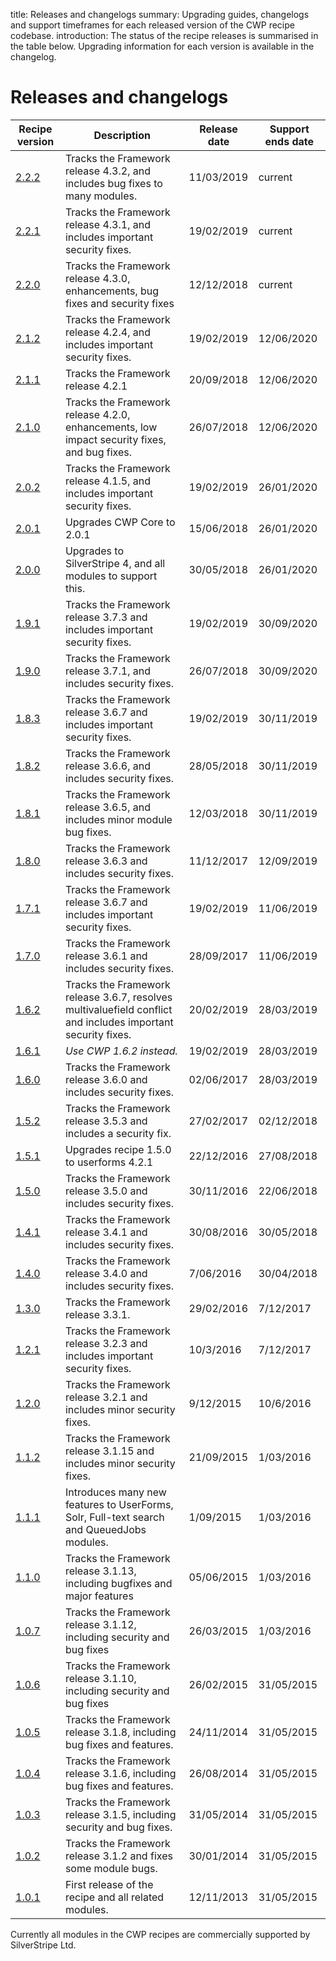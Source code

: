 title: Releases and changelogs
summary: Upgrading guides, changelogs and support timeframes for each released version of the CWP recipe codebase.
introduction: The status of the recipe releases is summarised in the table below. Upgrading information for each version is available in the changelog.

# Releases and changelogs

| Recipe version | Description | Release date | Support ends date |
| -------------- | ----------- | ------------ | ----------------- |
| [2.2.2](cwp_recipe_basic_2.2.2) | Tracks the Framework release 4.3.2, and includes bug fixes to many modules. | 11/03/2019 | current |
| [2.2.1](cwp_recipe_basic_2.2.1) | Tracks the Framework release 4.3.1, and includes important security fixes. | 19/02/2019 | current |
| [2.2.0](cwp_2.2.0) | Tracks the Framework release 4.3.0, enhancements, bug fixes and security fixes | 12/12/2018 | current |
| [2.1.2](cwp_2.1.2) | Tracks the Framework release 4.2.4, and includes important security fixes. | 19/02/2019 | 12/06/2020 |
| [2.1.1](cwp_recipe_basic_2.1.1) | Tracks the Framework release 4.2.1 | 20/09/2018 | 12/06/2020 |
| [2.1.0](cwp_recipe_basic_2.1.0) | Tracks the Framework release 4.2.0, enhancements, low impact security fixes, and bug fixes. | 26/07/2018 | 12/06/2020 |
| [2.0.2](cwp_recipe_basic_2.0.2) | Tracks the Framework release 4.1.5, and includes important security fixes. | 19/02/2019 | 26/01/2020 |
| [2.0.1](cwp_recipe_basic_2.0.1) | Upgrades CWP Core to 2.0.1 | 15/06/2018 | 26/01/2020 |
| [2.0.0](cwp_recipe_basic_2.0.0) | Upgrades to SilverStripe 4, and all modules to support this. | 30/05/2018 | 26/01/2020 |
| [1.9.1](cwp_recipe_basic_1.9.1) | Tracks the Framework release 3.7.3 and includes important security fixes. | 19/02/2019 | 30/09/2020 |
| [1.9.0](cwp_recipe_basic_1.9.0) | Tracks the Framework release 3.7.1, and includes security fixes. | 26/07/2018 | 30/09/2020 |
| [1.8.3](cwp_recipe_basic_1.8.3) | Tracks the Framework release 3.6.7 and includes important security fixes. | 19/02/2019 | 30/11/2019 |
| [1.8.2](cwp_recipe_basic_1.8.2) | Tracks the Framework release 3.6.6, and includes security fixes. | 28/05/2018 | 30/11/2019 |
| [1.8.1](cwp_recipe_basic_1.8.1) | Tracks the Framework release 3.6.5, and includes minor module bug fixes. | 12/03/2018 | 30/11/2019 |
| [1.8.0](cwp_recipe_basic_1.8.0) | Tracks the Framework release 3.6.3 and includes security fixes. | 11/12/2017 | 12/09/2019 |
| [1.7.1](cwp_recipe_basic_1.7.1) | Tracks the Framework release 3.6.7 and includes important security fixes. | 19/02/2019 | 11/06/2019 |
| [1.7.0](cwp_recipe_basic_1.7.0) | Tracks the Framework release 3.6.1 and includes security fixes. | 28/09/2017 | 11/06/2019 |
| [1.6.2](cwp_recipe_basic_1.6.2) | Tracks the Framework release 3.6.7, resolves multivaluefield conflict and includes important security fixes. | 20/02/2019 | 28/03/2019 |
| [1.6.1](cwp_recipe_basic_1.6.1) | _Use CWP 1.6.2 instead._ | 19/02/2019 | 28/03/2019 |
| [1.6.0](cwp_recipe_basic_1.6.0) | Tracks the Framework release 3.6.0 and includes security fixes. | 02/06/2017 | 28/03/2019 |
| [1.5.2](cwp_recipe_basic_1.5.2) | Tracks the Framework release 3.5.3 and includes a security fix. | 27/02/2017 | 02/12/2018 |
| [1.5.1](cwp_recipe_basic_1.5.1) | Upgrades recipe 1.5.0 to userforms 4.2.1 | 22/12/2016 | 27/08/2018 |
| [1.5.0](cwp_recipe_basic_1.5.0) | Tracks the Framework release 3.5.0 and includes security fixes. | 30/11/2016 | 22/06/2018 |
| [1.4.1](cwp_recipe_basic_1.4.1) | Tracks the Framework release 3.4.1 and includes security fixes. | 30/08/2016 | 30/05/2018 |
| [1.4.0](cwp_recipe_basic_1.4.0) | Tracks the Framework release 3.4.0 and includes security fixes. | 7/06/2016 | 30/04/2018 |
| [1.3.0](cwp_recipe_basic_1.3.0) | Tracks the Framework release 3.3.1. | 29/02/2016 | 7/12/2017 |
| [1.2.1](cwp_recipe_basic_1.2.1) | Tracks the Framework release 3.2.3 and includes important security fixes. | 10/3/2016 | 7/12/2017 |
| [1.2.0](cwp_recipe_basic_1.2.0) | Tracks the Framework release 3.2.1 and includes minor security fixes. | 9/12/2015 | 10/6/2016 |
| [1.1.2](cwp_recipe_basic_1.1.2) | Tracks the Framework release 3.1.15 and includes minor security fixes. | 21/09/2015 | 1/03/2016 |
| [1.1.1](cwp_recipe_basic_1.1.1) | Introduces many new features to UserForms, Solr, Full-text search and QueuedJobs modules. | 1/09/2015 | 1/03/2016 |
| [1.1.0](cwp_recipe_basic_1.1.0) | Tracks the Framework release 3.1.13, including bugfixes and major features | 05/06/2015 | 1/03/2016 |
| [1.0.7](cwp_recipe_basic_1.0.7) | Tracks the Framework release 3.1.12, including security and bug fixes | 26/03/2015 | 1/03/2016 |
| [1.0.6](cwp_recipe_basic_1.0.6) | Tracks the Framework release 3.1.10, including security and bug fixes | 26/02/2015 | 31/05/2015 |
| [1.0.5](cwp_recipe_basic_1.0.5) | Tracks the Framework release 3.1.8, including bug fixes and features. | 24/11/2014 | 31/05/2015 |
| [1.0.4](cwp_recipe_basic_1.0.4) | Tracks the Framework release 3.1.6, including bug fixes and features. | 26/08/2014 | 31/05/2015 |
| [1.0.3](cwp_recipe_basic_1.0.3) | Tracks the Framework release 3.1.5, including security and bug fixes. | 31/05/2014 | 31/05/2015 |
| [1.0.2](cwp_recipe_basic_1.0.2) | Tracks the Framework release 3.1.2 and fixes some module bugs. | 30/01/2014 | 31/05/2015 |
| [1.0.1](cwp_recipe_basic_1.0.1) | First release of the recipe and all related modules. | 12/11/2013 | 31/05/2015 |

Currently all modules in the CWP recipes are commercially supported by SilverStripe Ltd.
